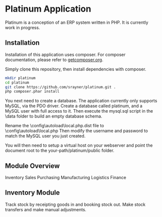 Platinum Application
====================
Platinum is a conception of an ERP system written in PHP. It is currently work in progress.

Installation
------------
Installation of this application uses composer. For composer documentation, please refer to
[getcomposer.org](http://getcomposer.org/).

Simply clone this repository, then install dependencies with composer.
```sh
mkdir platinum
cd platinum
git clone https://github.com/srayner/platinum.git .
php composer.phar install
```
You next need to create a database. The application currently only supports MySQL, via the PDO driver.
Create a database called platinum, and a MySQL user with full access to it. Then execute the mysql.sql
script in the \data folder to build an empty database schema.

Rename the \config\autoload\local.php.dist file to \config\autoload\local.php
Then modify the username and password to match the MySQL user you just created.

You will then need to setup a virtual host on your webserver and point the document root to the
your-path/platinum/public folder.

Module Overview
---------------
Inventory
Sales
Purchasing
Manufacturing
Logistics
Finance

Inventory Module
----------------
Track stock by receipting goods in and booking stock out. Make stock transfers and
make manual adjustments.
